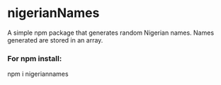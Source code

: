 # nigerianNames

A simple npm package that generates random Nigerian names. Names generated are stored in an array.

### For npm install:
npm i nigeriannames
